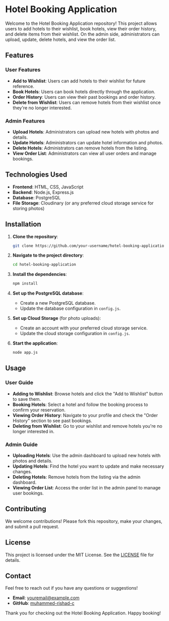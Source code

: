 # Hotel Booking Application

Welcome to the Hotel Booking Application repository! This project allows users to add hotels to their wishlist, book hotels, view their order history, and delete items from their wishlist. On the admin side, administrators can upload, update, delete hotels, and view the order list.

## Features

### User Features
- **Add to Wishlist**: Users can add hotels to their wishlist for future reference.
- **Book Hotels**: Users can book hotels directly through the application.
- **Order History**: Users can view their past bookings and order history.
- **Delete from Wishlist**: Users can remove hotels from their wishlist once they're no longer interested.

### Admin Features
- **Upload Hotels**: Administrators can upload new hotels with photos and details.
- **Update Hotels**: Administrators can update hotel information and photos.
- **Delete Hotels**: Administrators can remove hotels from the listing.
- **View Order List**: Administrators can view all user orders and manage bookings.

## Technologies Used

- **Frontend**: HTML, CSS, JavaScript
- **Backend**: Node.js, Express.js
- **Database**: PostgreSQL
- **File Storage**: Cloudinary (or any preferred cloud storage service for storing photos)

## Installation

1. **Clone the repository**:
    ```bash
    git clone https://github.com/your-username/hotel-booking-application.git
    ```

2. **Navigate to the project directory**:
    ```bash
    cd hotel-booking-application
    ```

3. **Install the dependencies**:
    ```bash
    npm install
    ```

4. **Set up the PostgreSQL database**:
    - Create a new PostgreSQL database.
    - Update the database configuration in `config.js`.

5. **Set up Cloud Storage** (for photo uploads):
    - Create an account with your preferred cloud storage service.
    - Update the cloud storage configuration in `config.js`.

6. **Start the application**:
    ```bash
    node app.js
    ```

## Usage

### User Guide
- **Adding to Wishlist**: Browse hotels and click the "Add to Wishlist" button to save them.
- **Booking Hotels**: Select a hotel and follow the booking process to confirm your reservation.
- **Viewing Order History**: Navigate to your profile and check the "Order History" section to see past bookings.
- **Deleting from Wishlist**: Go to your wishlist and remove hotels you're no longer interested in.

### Admin Guide
- **Uploading Hotels**: Use the admin dashboard to upload new hotels with photos and details.
- **Updating Hotels**: Find the hotel you want to update and make necessary changes.
- **Deleting Hotels**: Remove hotels from the listing via the admin dashboard.
- **Viewing Order List**: Access the order list in the admin panel to manage user bookings.

## Contributing

We welcome contributions! Please fork this repository, make your changes, and submit a pull request.

## License

This project is licensed under the MIT License. See the [LICENSE](LICENSE) file for details.

## Contact

Feel free to reach out if you have any questions or suggestions!

- **Email**: youremail@example.com
- **GitHub**: [muhammed-rishad-c](https://github.com/muhammed-rishad-c)

Thank you for checking out the Hotel Booking Application. Happy booking!

